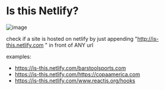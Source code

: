 # Is this Netlify?


![image](https://user-images.githubusercontent.com/6764957/60363857-a13f0100-99b2-11e9-85e3-277182329d45.png)


check if a site is hosted on netlify by just appending "http://is-this.netlify.com " in front of ANY url

examples:

- https://is-this.netlify.com/barstoolsports.com
- https://is-this.netlify.com/https://copaamerica.com
- https://is-this.netlify.com/www.reactjs.org/hooks
